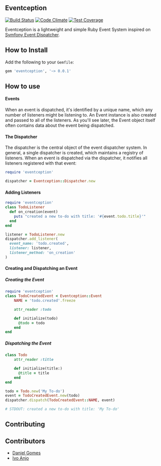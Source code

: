 ## Eventception

[![Build Status](https://travis-ci.org/dcsg/eventception.svg?branch=master)](https://travis-ci.org/dcsg/eventception) [![Code Climate](https://codeclimate.com/github/dcsg/eventception/badges/gpa.svg)](https://codeclimate.com/github/dcsg/eventception) [![Test Coverage](https://codeclimate.com/github/dcsg/eventception/badges/coverage.svg)](https://codeclimate.com/github/dcsg/eventception/coverage)

Eventception is a lightweight and simple Ruby Event System inspired on [Symfony Event Dispatcher](https://symfony.com/doc/current/components/event_dispatcher.html).

## How to Install

Add the following to your `Gemfile`:
```ruby
gem 'eventception', '~> 0.0.1'
```

## How to use

#### Events
When an event is dispatched, it's identified by a unique name, which any number of listeners might be listening to. An Event instance is also created and passed to all of the listeners. As you'll see later, the Event object itself often contains data about the event being dispatched.

#### The Dispatcher
The dispatcher is the central object of the event dispatcher system.
In general, a single dispatcher is created, which maintains a registry of listeners.
When an event is dispatched via the dispatcher, it notifies all listeners registered with that event:

```ruby
require 'eventception'

dispatcher = Eventception::Dispatcher.new
```

#### Adding Listeners

```ruby
require 'eventception'
class TodoListener
  def on_creation(event)
    puts "created a new to-do with title: '#{event.todo.title}'"
  end
end

listener = TodoListener.new
dispatcher.add_listener(
  event_name: 'todo.created',
  listener: listener,
  listener_method: 'on_creation'
)
```

#### Creating and Dispatching an Event

##### Creating the Event
```ruby
require 'eventception'
class TodoCreatedEvent < Eventception::Event
    NAME = 'todo.created'.freeze

    attr_reader :todo

    def initialize(todo)
      @todo = todo
    end
end
```

##### Dispatching the Event
```ruby
class Todo
    attr_reader :title

    def initialize(title:)
      @title = title
    end
end

todo = Todo.new('My To-do')
event = TodoCreatedEvent.new(todo)
dispatcher.dispatch(TodoCreatedEvent::NAME, event)

# STDOUT: created a new to-do with title: 'My To-do'
```

## Contributing

## Contributors

 * [Daniel Gomes](https://github.com/dcsg)
 * [Ivo Anjo](https://github.com/ivoanjo)
